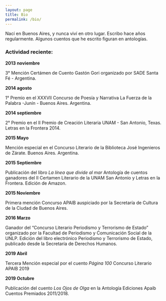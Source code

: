 ```yaml
---
layout: page
title: Bio
permalink: /bio/
---
```


Nací en Buenos Aires, y nunca viví en otro lugar. Escribo hace años regularmente. Algunos cuentos que he escrito figuran en antologías. 

### Actividad reciente:


**2013 noviembre**

3° Mención Certámen de Cuento Gastón Gori organizado por SADE Santa Fé - Argentina.

**2014 agosto**

1° Premio en el XXXVII Concurso de Poesía y Narrativa La Fuerza de la Palabra -Junín - Buenos Aires. Argentina.

**2014 septiembre**

2° Premio en el II Premio de Creación Literaria UNAM - San Antonio, Texas.
Letras en la Frontera 2014.

**2015 Mayo**

Mención especial en el Concurso Literario de la Biblioteca José Ingenieros de Zárate.
Buenos Aires. Argentina.

**2015 Septiembre**

Publicación del libro *La línea que divide al mar* Antología de cuentos ganadores del II Certamen Literario de la UNAM San Antonio y Letras en la Frontera. Edición de Amazon.

**2015 Noviembre**

Primera mención Concurso APAIB auspiciado por la Secretaría de Cultura de la Ciudad de Buenos Aires.

**2016 Marzo**

Ganador del “Concurso Literario Periodismo y Terrorismo de Estado” organizado por
la Facultad de Periodismo y Comunicación Social de la UNLP. Edición del libro electrónico
Periodismo y Terrorismo de Estado, publicado desde la Secretaría de Derechos Humanos.

**2019 Abril**

Tercera Mención especial por el cuento *Página 100* Concurso Literario APAIB 2019


**2019 Octubre**

Publicación del cuento *Los Ojos de Olga* en la Antología Ediciones Apaib Cuentos Premiados 2011/2018.

